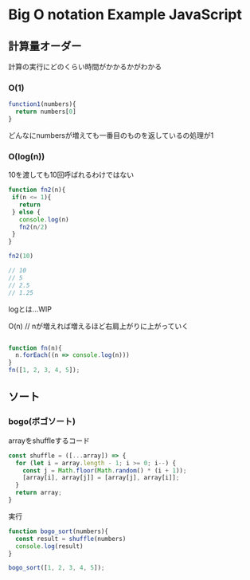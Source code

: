 # Big O notation Example JavaScript

## 計算量オーダー
計算の実行にどのくらい時間がかかるかがわかる

### O(1)

```js
function1(numbers){
  return numbers[0]
}
```

どんなにnumbersが増えても一番目のものを返しているの処理が1

### O(log(n))

10を渡しても10回呼ばれるわけではない

```js
function fn2(n){
 if(n <= 1){
   return
 } else {
   console.log(n)
   fn2(n/2)
 }
}

fn2(10)

// 10
// 5
// 2.5
// 1.25
```

logとは...WIP


O(n) // nが増えれば増えるほど右肩上がりに上がっていく

```js

function fn(n){
  n.forEach((n => console.log(n)))
}
fn([1, 2, 3, 4, 5]);
```

## ソート

### bogo(ボゴソート)

arrayをshuffleするコード

```js
const shuffle = ([...array]) => {
  for (let i = array.length - 1; i >= 0; i--) {
    const j = Math.floor(Math.random() * (i + 1));
    [array[i], array[j]] = [array[j], array[i]];
  }
  return array;
}
```

実行

```js
function bogo_sort(numbers){
  const result = shuffle(numbers)
  console.log(result)
}

bogo_sort([1, 2, 3, 4, 5]);
```



